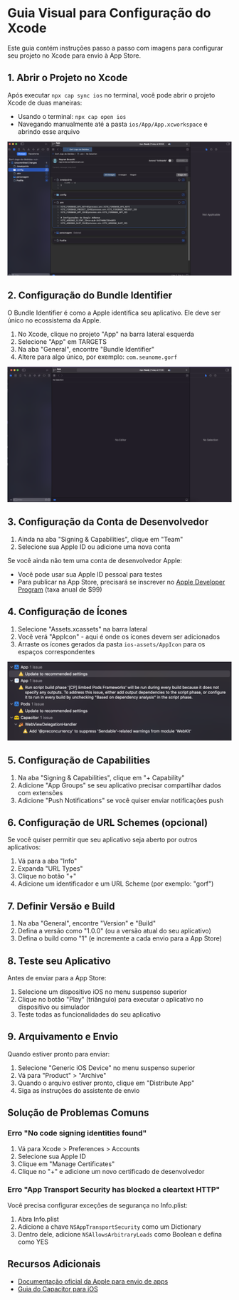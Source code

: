 # Guia Visual para Configuração do Xcode

Este guia contém instruções passo a passo com imagens para configurar seu projeto no Xcode para envio à App Store.

## 1. Abrir o Projeto no Xcode

Após executar `npx cap sync ios` no terminal, você pode abrir o projeto Xcode de duas maneiras:

- Usando o terminal: `npx cap open ios`
- Navegando manualmente até a pasta `ios/App/App.xcworkspace` e abrindo esse arquivo

![Abrir o Projeto](attached_assets/image_1743220869300.png)

## 2. Configuração do Bundle Identifier

O Bundle Identifier é como a Apple identifica seu aplicativo. Ele deve ser único no ecossistema da Apple.

1. No Xcode, clique no projeto "App" na barra lateral esquerda
2. Selecione "App" em TARGETS
3. Na aba "General", encontre "Bundle Identifier"
4. Altere para algo único, por exemplo: `com.seunome.gorf`

![Bundle Identifier](attached_assets/image_1743221166662.png)

## 3. Configuração da Conta de Desenvolvedor

1. Ainda na aba "Signing & Capabilities", clique em "Team"
2. Selecione sua Apple ID ou adicione uma nova conta

Se você ainda não tem uma conta de desenvolvedor Apple:
- Você pode usar sua Apple ID pessoal para testes
- Para publicar na App Store, precisará se inscrever no [Apple Developer Program](https://developer.apple.com/programs/) (taxa anual de $99)

## 4. Configuração de Ícones

1. Selecione "Assets.xcassets" na barra lateral
2. Você verá "AppIcon" - aqui é onde os ícones devem ser adicionados
3. Arraste os ícones gerados da pasta `ios-assets/AppIcon` para os espaços correspondentes

![Configuração de Ícones](attached_assets/image_1743224319049.png)

## 5. Configuração de Capabilities

1. Na aba "Signing & Capabilities", clique em "+ Capability"
2. Adicione "App Groups" se seu aplicativo precisar compartilhar dados com extensões
3. Adicione "Push Notifications" se você quiser enviar notificações push

## 6. Configuração de URL Schemes (opcional)

Se você quiser permitir que seu aplicativo seja aberto por outros aplicativos:

1. Vá para a aba "Info"
2. Expanda "URL Types"
3. Clique no botão "+"
4. Adicione um identificador e um URL Scheme (por exemplo: "gorf")

## 7. Definir Versão e Build

1. Na aba "General", encontre "Version" e "Build"
2. Defina a versão como "1.0.0" (ou a versão atual do seu aplicativo)
3. Defina o build como "1" (e incremente a cada envio para a App Store)

## 8. Teste seu Aplicativo

Antes de enviar para a App Store:

1. Selecione um dispositivo iOS no menu suspenso superior
2. Clique no botão "Play" (triângulo) para executar o aplicativo no dispositivo ou simulador
3. Teste todas as funcionalidades do seu aplicativo

## 9. Arquivamento e Envio

Quando estiver pronto para enviar:

1. Selecione "Generic iOS Device" no menu suspenso superior
2. Vá para "Product" > "Archive"
3. Quando o arquivo estiver pronto, clique em "Distribute App"
4. Siga as instruções do assistente de envio

## Solução de Problemas Comuns

### Erro "No code signing identities found"

1. Vá para Xcode > Preferences > Accounts
2. Selecione sua Apple ID
3. Clique em "Manage Certificates"
4. Clique no "+" e adicione um novo certificado de desenvolvedor

### Erro "App Transport Security has blocked a cleartext HTTP"

Você precisa configurar exceções de segurança no Info.plist:

1. Abra Info.plist
2. Adicione a chave `NSAppTransportSecurity` como um Dictionary
3. Dentro dele, adicione `NSAllowsArbitraryLoads` como Boolean e defina como YES

## Recursos Adicionais

- [Documentação oficial da Apple para envio de apps](https://developer.apple.com/documentation/xcode/distributing-your-app-for-beta-testing-and-releases)
- [Guia do Capacitor para iOS](https://capacitorjs.com/docs/ios)